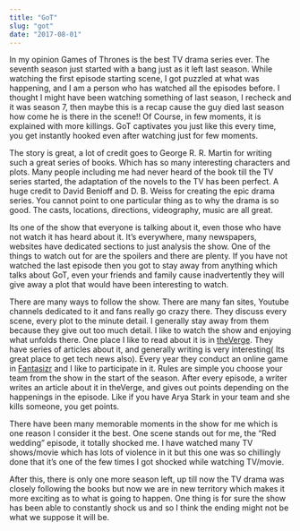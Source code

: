 ```yaml
---
title: "GoT"
slug: "got"
date: "2017-08-01"
---
```


In my opinion Games of Thrones is the best TV drama series ever. The seventh season just started with a bang just as it left last season. While watching the first episode starting scene, I got puzzled at what was happening, and I am a person who has watched all the episodes before. I thought I might have been watching something of last season, I recheck and it was season 7, then maybe this is a recap cause the guy died last season how come he is there in the scene!! Of Course, in few moments, it is explained with more killings. GoT captivates you just like this every time, you get instantly hooked even after watching just for few moments.

The story is great, a lot of credit goes to George R. R. Martin for writing such a great series of books. Which has so many interesting characters and plots. Many people including me had never heard of the book till the TV series started, the adaptation of the novels to the TV has been perfect. A huge credit to David Benioff and D. B. Weiss for creating the epic drama series. You cannot point to one particular thing as to why the drama is so good. The casts, locations, directions, videography, music are all great.

Its one of the show that everyone is talking about it, even those who have not watch it has heard about it. It’s everywhere, many newspapers, websites have dedicated sections to just analysis the show. One of the things to watch out for are the spoilers and there are plenty. If you have not watched the last episode then you got to stay away from anything which talks about GoT, even your friends and family cause inadvertently they will give away a plot that would have been interesting to watch.

There are many ways to follow the show. There are many fan sites, Youtube channels dedicated to it and fans really go crazy there. They discuss every scene, every plot to the minute detail. I generally stay away from them because they give out too much detail. I like to watch the show and enjoying what unfolds there. One place I like to read about it is in [theVerge](https://www.theverge.com/game-of-thrones). They have series of articles about it, and generally writing is very interesting( Its great place to get tech news also). Every year they conduct an online game in [Fantasizr](http://www.fantasizr.com/sport/fantasy-game-of-thrones-season-7) and I like to participate in it. Rules are simple you choose your team from the show in the start of the season. After every episode, a writer writes an article about it in theVerge, and gives out points depending on the happenings in the episode. Like if you have Arya Stark in your team and she kills someone, you get points.

There have been many memorable moments in the show for me which is one reason I consider it the best. One scene stands out for me, the “Red wedding” episode, it totally shocked me. I have watched many TV shows/movie which has lots of violence in it but this one was so chillingly done that it’s one of the few times I got shocked while watching TV/movie.

After this, there is only one more season left, up till now the TV drama was closely following the books but now we are in new territory which makes it more exciting as to what is going to happen. One thing is for sure the show has been able to constantly shock us and so I think the ending might not be what we suppose it will be.
